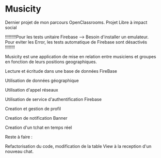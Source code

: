 # Musicity


Dernier projet de mon parcours OpenClassrooms. Projet Libre à impact social

!!!!!!!!!Pour les tests unitaire Firebase --> Besoin d'installer un emulateur. Pour eviter les Error, les tests automatique de Firebase sont désactivés !!!!!!!!


Musicity est une application de mise en relation entre musiciens et groupes en fonction de leurs positions geographiques.


Lecture et écritude dans une base de données FireBase

Utilisation de données géographique

Utilisation d'appel réseaux

Utilisation de service d'authentification Firebase

Creation et gestion de profil

Creation de notification Banner

Creation d'un tchat en temps réel 

Reste à faire :

Refactorisation du code, modification de la table View à la reception d'un nouveau chat. 
